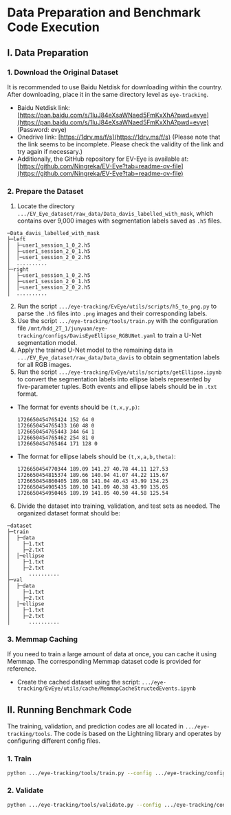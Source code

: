 # Data Preparation and Benchmark Code Execution

## I. Data Preparation

### 1. Download the Original Dataset
It is recommended to use Baidu Netdisk for downloading within the country. After downloading, place it in the same directory level as `eye-tracking`.
- Baidu Netdisk link: [https://pan.baidu.com/s/1luJ84eXsaWNaed5FmKxXhA?pwd=evye](https://pan.baidu.com/s/1luJ84eXsaWNaed5FmKxXhA?pwd=evye) (Password: evye)
- Onedrive link: [https://1drv.ms/f/s](https://1drv.ms/f/s) (Please note that the link seems to be incomplete. Please check the validity of the link and try again if necessary.)
- Additionally, the GitHub repository for EV-Eye is available at: [https://github.com/Ningreka/EV-Eye?tab=readme-ov-file](https://github.com/Ningreka/EV-Eye?tab=readme-ov-file)

### 2. Prepare the Dataset
1. Locate the directory `.../EV_Eye_dataset/raw_data/Data_davis_labelled_with_mask`, which contains over 9,000 images with segmentation labels saved as `.h5` files.
```
─Data_davis_labelled_with_mask
├─left
│  ├─user1_session_1_0_2.h5
│  ├─user1_session_2_0_1.h5
│  │─user1_session_2_0_2.h5
│  ..........
├─right
│  ├─user1_session_1_0_2.h5
│  ├─user1_session_2_0_1.h5
│  │─user1_session_2_0_2.h5
│  ..........
```
2. Run the script `.../eye-tracking/EvEye/utils/scripts/h5_to_png.py` to parse the `.h5` files into `.png` images and their corresponding labels.
3. Use the script `.../eye-tracking/tools/train.py` with the configuration file `/mnt/hdd_2T_1/junyuan/eye-tracking/configs/DavisEyeEllipse_RGBUNet.yaml` to train a U-Net segmentation model.
4. Apply the trained U-Net model to the remaining data in `.../EV_Eye_dataset/raw_data/Data_davis` to obtain segmentation labels for all RGB images.
5. Run the script `.../eye-tracking/EvEye/utils/scripts/getEllipse.ipynb` to convert the segmentation labels into ellipse labels represented by five-parameter tuples. Both events and ellipse labels should be in `.txt` format.
- The format for events should be `(t,x,y,p)`:
  ```
  1726650454765424 152 64 0
  1726650454765433 160 48 0
  1726650454765443 344 64 1
  1726650454765462 254 81 0
  1726650454765464 171 128 0
  ```
- The format for ellipse labels should be `(t,x,a,b,theta)`:
  ```
  1726650454770344 189.09 141.27 40.78 44.11 127.53
  1726650454815374 189.66 140.94 41.07 44.22 115.67
  1726650454860405 189.08 141.04 40.43 43.99 134.25
  1726650454905435 189.10 141.09 40.38 43.99 135.05
  1726650454950465 189.19 141.05 40.50 44.58 125.54
  ```
6. Divide the dataset into training, validation, and test sets as needed. The organized dataset format should be:
```
─dataset
├─train
│  ├─data
│    ├─1.txt
│    ├─2.txt
│  │─ellipse
│    ├─1.txt
│    ├─2.txt
│      ..........
├─val
│  ├─data
│    ├─1.txt
│    ├─2.txt
│  │─ellipse
│    ├─1.txt
│    ├─2.txt
│      ..........
```
### 3. Memmap Caching
If you need to train a large amount of data at once, you can cache it using Memmap. The corresponding Memmap dataset code is provided for reference.
- Create the cached dataset using the script: `.../eye-tracking/EvEye/utils/cache/MemmapCacheStructedEvents.ipynb`

## II. Running Benchmark Code

The training, validation, and prediction codes are all located in `.../eye-tracking/tools`. The code is based on the Lightning library and operates by configuring different config files.

### 1. Train
```bash
python .../eye-tracking/tools/train.py --config .../eye-tracking/configs/DavisEyeEllipse_EPNet.yaml
```

### 2. Validate
```bash
python .../eye-tracking/tools/validate.py --config .../eye-tracking/configs/DavisEyeEllipse_EPNet.yaml
```
